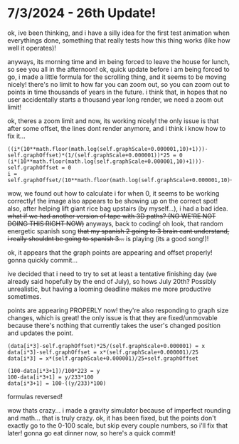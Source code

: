 # 7/3/2024 - 26th Update!

ok, ive been thinking, and i have a silly idea for the first test animation when everythings done, something that really tests how this thing works (like how well it operates)!

anyways, its morning time and im being forced to leave the house for lunch, so see you all in the afternoon! ok, quick update before i am being forced to go, i made a little formula for the scrolling thing, and it seems to be moving nicely! there's no limit to how far you can zoom out, so you can zoom out to points in time thousands of years in the future. i think that, in hopes that no user accidentally starts a thousand year long render, we need a zoom out limit!

ok, theres a zoom limit and now, its working nicely! the only issue is that after some offset, the lines dont render anymore, and i think i know how to fix it...

```
((i*(10**math.floor(math.log(self.graphScale+0.000001,10)+1)))-self.graphOffset)*(1/(self.graphScale+0.000001))*25 = 0
(i*(10**math.floor(math.log(self.graphScale+0.000001,10)+1)))-self.graphOffset = 0
i = self.graphOffset/(10**math.floor(math.log(self.graphScale+0.000001,10)+1))
```

wow, we found out how to calculate i for when 0, it seems to be working correctly! the image also appears to be showing up on the correct spot! also, after helping lift giant rice bag upstairs (by myself...), i had a bad idea. ~~what if we had another version of tape with 3D paths? (NO WE'RE NOT DOING THIS RIGHT NOW)~~ anyways, back to coding! oh look, that random energetic spanish song ~~that my spanish 2 going to 3 brain cant understand, i really shouldnt be going to spanish 3...~~ is playing (its a good song!)!

ok, it appears that the graph points are appearing and offset properly! gonna quickly commit...

ive decided that i need to try to set at least a tentative finishing day (we already said hopefully by the end of July), so hows July 20th? Possibly unrealistic, but having a looming deadline makes me more productive sometimes. 

points are appearing PROPERLY now! they're also responding to graph size changes, which is great! the only issue is that they are fixed/unmovable because there's nothing that currently takes the user's changed position and updates the point.

```
(data[i*3]-self.graphOffset)*25/(self.graphScale+0.000001) = x
data[i*3]-self.graphOffset = x*(self.graphScale+0.000001)/25
data[i*3] = x*(self.graphScale+0.000001)/25+self.graphOffset

(100-data[i*3+1])/100*223 = y
100-data[i*3+1] = y/233*100
data[i*3+1] = 100-((y/233)*100)
```

formulas reversed!

wow thats crazy... i made a gravity simulator because of imperfect rounding and math... that is truly crazy. ok, it has been fixed, but the points don't exactly go to the 0-100 scale, but skip every couple numbers, so i'll fix that later! gonna go eat dinner now, so here's a quick commit!